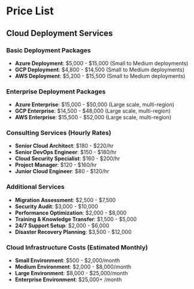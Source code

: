 # Price List

## Cloud Deployment Services

### Basic Deployment Packages
- **Azure Deployment**: $5,000 - $15,000 (Small to Medium deployments)
- **GCP Deployment**: $4,800 - $14,500 (Small to Medium deployments)  
- **AWS Deployment**: $5,200 - $15,500 (Small to Medium deployments)

### Enterprise Deployment Packages
- **Azure Enterprise**: $15,000 - $50,000 (Large scale, multi-region)
- **GCP Enterprise**: $14,500 - $48,000 (Large scale, multi-region)
- **AWS Enterprise**: $15,500 - $52,000 (Large scale, multi-region)

### Consulting Services (Hourly Rates)
- **Senior Cloud Architect**: $180 - $220/hr
- **Senior DevOps Engineer**: $150 - $180/hr
- **Cloud Security Specialist**: $160 - $200/hr
- **Project Manager**: $120 - $160/hr
- **Junior Cloud Engineer**: $80 - $120/hr

### Additional Services
- **Migration Assessment**: $2,500 - $7,500
- **Security Audit**: $3,000 - $10,000
- **Performance Optimization**: $2,000 - $8,000
- **Training & Knowledge Transfer**: $1,500 - $5,000
- **24/7 Support Setup**: $2,000 - $6,000
- **Disaster Recovery Planning**: $3,500 - $12,000

### Cloud Infrastructure Costs (Estimated Monthly)
- **Small Environment**: $500 - $2,000/month
- **Medium Environment**: $2,000 - $8,000/month
- **Large Environment**: $8,000 - $25,000/month
- **Enterprise Environment**: $25,000+ /month
